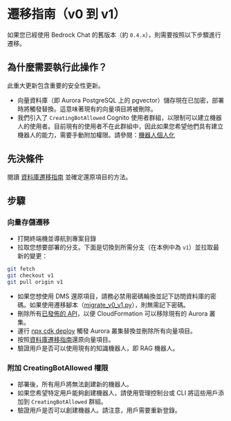 # 遷移指南（v0 到 v1）

如果您已經使用 Bedrock Chat 的舊版本（約 `0.4.x`），則需要按照以下步驟進行遷移。

## 為什麼需要執行此操作？

此重大更新包含重要的安全性更新。

- 向量資料庫（即 Aurora PostgreSQL 上的 pgvector）儲存現在已加密，部署時將觸發替換。這意味著現有的向量項目將被刪除。
- 我們引入了 `CreatingBotAllowed` Cognito 使用者群組，以限制可以建立機器人的使用者。目前現有的使用者不在此群組中，因此如果您希望他們具有建立機器人的能力，需要手動附加權限。請參閱：[機器人個人化](../../README.md#bot-personalization)

## 先決條件

閱讀 [資料庫遷移指南](./DATABASE_MIGRATION_zh-TW.md) 並確定還原項目的方法。

## 步驟

### 向量存儲遷移

- 打開終端機並導航到專案目錄
- 拉取您想要部署的分支。下面是切換到所需分支（在本例中為 `v1`）並拉取最新的變更：

```sh
git fetch
git checkout v1
git pull origin v1
```

- 如果您想使用 DMS 還原項目，請務必禁用密碼輪換並記下訪問資料庫的密碼。如果使用遷移腳本（[migrate_v0_v1.py](./migrate_v0_v1.py)），則無需記下密碼。
- 刪除所有[已發佈的 API](../PUBLISH_API_zh-TW.md)，以便 CloudFormation 可以移除現有的 Aurora 叢集。
- 運行 [npx cdk deploy](../README.md#deploy-using-cdk) 觸發 Aurora 叢集替換並刪除所有向量項目。
- 按照[資料庫遷移指南](./DATABASE_MIGRATION_zh-TW.md)還原向量項目。
- 驗證用戶是否可以使用現有的知識機器人，即 RAG 機器人。

### 附加 CreatingBotAllowed 權限

- 部署後，所有用戶將無法創建新的機器人。
- 如果您希望特定用戶能夠創建機器人，請使用管理控制台或 CLI 將這些用戶添加到 `CreatingBotAllowed` 群組。
- 驗證用戶是否可以創建機器人。請注意，用戶需要重新登錄。